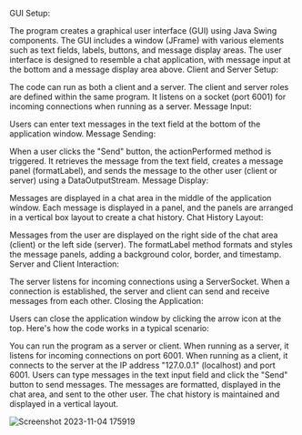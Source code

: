 GUI Setup:

The program creates a graphical user interface (GUI) using Java Swing components. The GUI includes a window (JFrame) with various elements such as text fields, labels, buttons, and message display areas.
The user interface is designed to resemble a chat application, with message input at the bottom and a message display area above.
Client and Server Setup:

The code can run as both a client and a server. The client and server roles are defined within the same program.
It listens on a socket (port 6001) for incoming connections when running as a server.
Message Input:

Users can enter text messages in the text field at the bottom of the application window.
Message Sending:

When a user clicks the "Send" button, the actionPerformed method is triggered. It retrieves the message from the text field, creates a message panel (formatLabel), and sends the message to the other user (client or server) using a DataOutputStream.
Message Display:

Messages are displayed in a chat area in the middle of the application window. Each message is displayed in a panel, and the panels are arranged in a vertical box layout to create a chat history.
Chat History Layout:

Messages from the user are displayed on the right side of the chat area (client) or the left side (server). The formatLabel method formats and styles the message panels, adding a background color, border, and timestamp.
Server and Client Interaction:

The server listens for incoming connections using a ServerSocket.
When a connection is established, the server and client can send and receive messages from each other.
Closing the Application:

Users can close the application window by clicking the arrow icon at the top.
Here's how the code works in a typical scenario:

You can run the program as a server or client.
When running as a server, it listens for incoming connections on port 6001.
When running as a client, it connects to the server at the IP address "127.0.0.1" (localhost) and port 6001.
Users can type messages in the text input field and click the "Send" button to send messages.
The messages are formatted, displayed in the chat area, and sent to the other user.
The chat history is maintained and displayed in a vertical layout.

![Screenshot 2023-11-04 175919](https://github.com/amanraut29/Chat_space/assets/123371627/a58d1ac2-c04d-4d89-9f94-02105af0ad8d)




